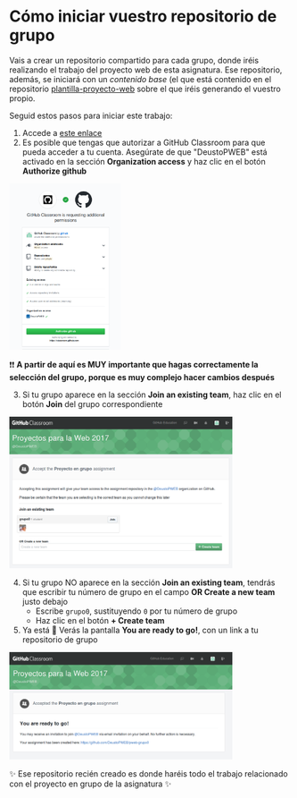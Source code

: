 # Cómo iniciar vuestro repositorio de grupo

Vais a crear un repositorio compartido para cada grupo, donde iréis realizando el trabajo del proyecto web de esta asignatura. Ese repositorio, además, se iniciará con un _contenido base_ (el que está contenido en el repositorio [plantilla-proyecto-web](https://github.com/DeustoPWEB/plantilla-proyecto-web) sobre el que iréis generando el vuestro propio.

Seguid estos pasos para iniciar este trabajo:

1. Accede a [este enlace](https://classroom.github.com/g/er5wswCQ)
2. Es posible que tengas que autorizar a GitHub Classroom para que pueda acceder a tu cuenta. Asegúrate de que "DeustoPWEB" está activado en la sección **Organization access** y haz clic en el botón **Authorize github**

 <a href="img/githubclassroom-authorize.png"><img src="img/githubclassroom-authorize.png" width="200"  /></a>

:exclamation::exclamation: **A partir de aquí es MUY importante que hagas correctamente la selección del grupo, porque es muy complejo hacer cambios después**

3. Si tu grupo aparece en la sección **Join an existing team**, haz clic en el botón **Join** del grupo correspondiente

  <a href="img/githubclassroom.png"><img src="img/githubclassroom.png" width="400"  /></a>

4. Si tu grupo NO aparece en la sección **Join an existing team**, tendrás que escribir tu número de grupo en el campo **OR Create a new team** justo debajo
    - Escribe `grupo0`, sustituyendo `0` por tu número de grupo
    - Haz clic en el botón **+ Create team**
5. Ya está :clap: Verás la pantalla **You are ready to go!**, con un link a tu repositorio de grupo

  <a href="img/githubclassroom-welcome.png"><img src="img/githubclassroom-welcome.png" width="400"  /></a>

:sparkles: Ese repositorio recién creado es donde haréis todo el trabajo relacionado con el proyecto en grupo de la asignatura :sparkles: